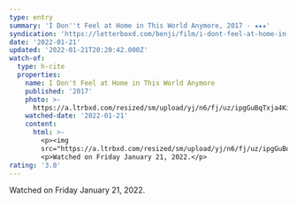 ```yaml
---
type: entry
summary: 'I Don''t Feel at Home in This World Anymore, 2017 - ★★★'
syndication: 'https://letterboxd.com/benji/film/i-dont-feel-at-home-in-this-world-anymore/'
date: '2022-01-21'
updated: '2022-01-21T20:20:42.000Z'
watch-of:
  type: h-cite
  properties:
    name: I Don't Feel at Home in This World Anymore
    published: '2017'
    photo: >-
      https://a.ltrbxd.com/resized/sm/upload/yj/n6/fj/uz/ipgGuBqTxja4KiSwiBn3pMRvV2a-0-500-0-750-crop.jpg?k=5e7f4595d3
    watched-date: '2022-01-21'
    content:
      html: >-
        <p><img
        src="https://a.ltrbxd.com/resized/sm/upload/yj/n6/fj/uz/ipgGuBqTxja4KiSwiBn3pMRvV2a-0-500-0-750-crop.jpg?k=5e7f4595d3"/></p>
        <p>Watched on Friday January 21, 2022.</p>
rating: '3.0'
---
```

Watched on Friday January 21, 2022.

